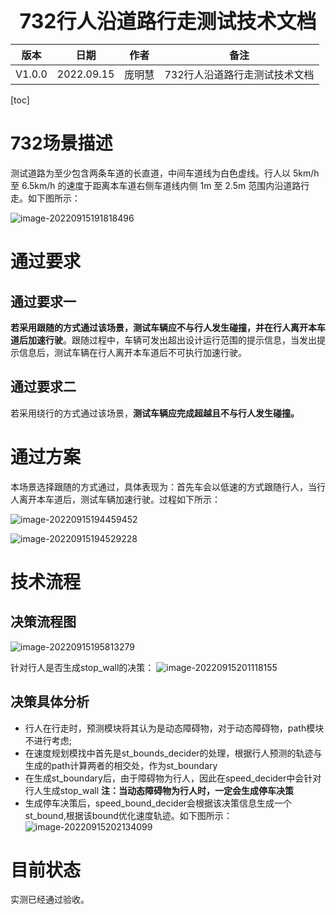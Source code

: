 <center><span style="font-size:2rem;font-weight:bold;">732行人沿道路行走测试技术文档</span></center>

| 版本   | 日期       | 作者   | 备注                          |
| ------ | ---------- | ------ | ----------------------------- |
| V1.0.0 | 2022.09.15 | 庞明慧 | 732行人沿道路行走测试技术文档 |

<div style="page-break-after: always;"></div>

[toc]

<div style="page-break-after: always;"></div>

# 732场景描述

测试道路为至少包含两条车道的长直道，中间车道线为白色虚线。行人以 5km/h 至 6.5km/h 的速度于距离本车道右侧车道线内侧 1m 至 2.5m 范围内沿道路行走。如下图所示：

![image-20220915191818496](732行人沿道路行走技术文档.assets/image-20220915191818496.png)

# 通过要求

## 通过要求一

**若采用跟随的方式通过该场景，测试车辆应不与行人发生碰撞，并在行人离开本车道后加速行驶**。跟随过程中，车辆可发出超出设计运行范围的提示信息，当发出提示信息后，测试车辆在行人离开本车道后不可执行加速行驶。

## 通过要求二

若采用绕行的方式通过该场景，**测试车辆应完成超越且不与行人发生碰撞。**

# 通过方案

本场景选择跟随的方式通过，具体表现为：首先车会以低速的方式跟随行人，当行人离开本车道后，测试车辆加速行驶。过程如下所示：

![image-20220915194459452](732行人沿道路行走技术文档.assets/image-20220915194459452.png)

![image-20220915194529228](732行人沿道路行走技术文档.assets/image-20220915194529228.png)



# 技术流程

## 决策流程图

![image-20220915195813279](732行人沿道路行走技术文档.assets/image-20220915195813279.png)

针对行人是否生成stop_wall的决策：
![image-20220915201118155](732行人沿道路行走技术文档.assets/image-20220915201118155.png)

## 决策具体分析

* 行人在行走时，预测模块将其认为是动态障碍物，对于动态障碍物，path模块不进行考虑;
* 在速度规划模找中首先是st_bounds_decider的处理，根据行人预测的轨迹与生成的path计算两者的相交处，作为st_boundary
* 在生成st_boundary后，由于障碍物为行人，因此在speed_decider中会针对行人生成stop_wall
  **注：当动态障碍物为行人时，一定会生成停车决策**
* 生成停车决策后，speed_bound_decider会根据该决策信息生成一个st_bound,根据该bound优化速度轨迹。如下图所示：
  ![image-20220915202134099](732行人沿道路行走技术文档.assets/image-20220915202134099.png)

# 目前状态

实测已经通过验收。